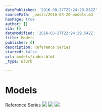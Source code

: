 ```yaml
---
datePublished: '2016-08-27T22:24:29.852Z'
sourcePath: _posts/2016-08-20-models.md
hasPage: true
author: []
via: {}
dateModified: '2016-08-27T22:24:29.542Z'
title: Models
publisher: {}
description: Reference Series
starred: false
url: models/index.html
_type: Blurb

---
```

# Models

Reference Series
![](https://the-grid-user-content.s3-us-west-2.amazonaws.com/41f7c00f-2264-45da-85d5-759c454f3f5d.jpg)
![](https://the-grid-user-content.s3-us-west-2.amazonaws.com/cf243e08-9455-4d45-8636-49c6bd55fa5c.jpg)
![](https://the-grid-user-content.s3-us-west-2.amazonaws.com/12b63c6a-d392-4019-a79e-587cae231c43.jpg)